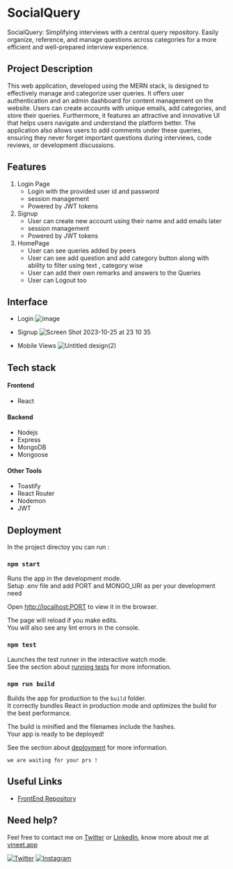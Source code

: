 
# SocialQuery
SocialQuery: Simplifying interviews with a central query repository. Easily organize, reference, and manage questions across categories for a more efficient and well-prepared interview experience.

## Project Description 
This web application, developed using the MERN stack, is designed to effectively manage and categorize user queries. It offers user authentication and an admin dashboard for content management on the website. Users can create accounts with unique emails, add categories, and store their queries. Furthermore, it features an attractive and innovative UI that helps users navigate and understand the platform better. The application also allows users to add comments under these queries, ensuring they never forget important questions during interviews, code reviews, or development discussions.
## Features

1. Login Page
   - Login with the provided user id and password
   - session management 
   - Powered by JWT tokens
2. Signup
   - User can create new account using their name and add emails later
   - session management 
   - Powered by JWT tokens
3. HomePage
   - User can see queries added by peers
   - User can see add question and add category button along with ability to filter using text , category wise
   - User can add their own remarks and answers to the Queries
   - User can Logout too

## Interface 
- Login
 ![image](https://github.com/VineeTagarwaL-code/SocialQuery/assets/91052168/60cfe27f-a891-4ef1-85ef-95c3f6cc0197)

- Signup
![Screen Shot 2023-10-25 at 23 10 35](https://github.com/VineeTagarwaL-code/SocialQuery/assets/91052168/4a5ddfed-43e7-4be9-ac9d-0d3c87bac597)

- Mobile Views
![Untitled design(2)](https://github.com/VineeTagarwaL-code/SocialQuery/assets/91052168/7b504e7c-ebf6-4aa9-876e-77851e6aea24)

## Tech stack

#### Frontend
- React
  
#### Backend
- Nodejs
- Express
- MongoDB
- Mongoose



#### Other Tools
- Toastify
- React Router
- Nodemon
- JWT


## Deployment
In the project directoy you can run : 

### `npm start`

Runs the app in the development mode. <br/>
Setup .env file and add PORT and MONGO_URI as per your development need

Open [http://localhost:PORT](http://localhost:PORT) to view it in the browser.

The page will reload if you make edits.<br />
You will also see any lint errors in the console.

### `npm test`

Launches the test runner in the interactive watch mode.<br />
See the section about [running tests](https://facebook.github.io/create-react-app/docs/running-tests) for more information.

### `npm run build`

Builds the app for production to the `build` folder.<br />
It correctly bundles React in production mode and optimizes the build for the best performance.

The build is minified and the filenames include the hashes.<br />
Your app is ready to be deployed!

See the section about [deployment](https://facebook.github.io/create-react-app/docs/deployment) for more information.


```shell
we are waiting for your prs ! 
```


## Useful Links


- [FrontEnd Repository](https://github.com/VineeTagarwaL-code/SocialQuery)



## Need help?

Feel free to contact me on [Twitter](https://twitter.com/vineet_codes) or [LinkedIn](https://www.linkedin.com/in/vineetagarwal2004/), know more about me at [vineet.app](https://vineetagarwal.netlify.app/)

[![Twitter](https://img.shields.io/badge/Twitter-follow-blue.svg?logo=twitter&logoColor=white)](https://twitter.com/vineet_codes/) [![Instagram](https://img.shields.io/badge/Instagram-follow-purple.svg?logo=instagram&logoColor=white)](https://www.instagram.com/codewithvineet/) 
